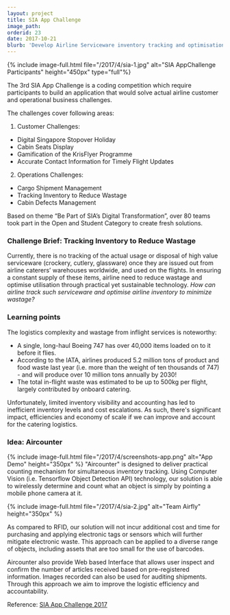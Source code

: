 ```yaml
---
layout: project
title: SIA App Challenge
image_path: 
orderid: 23
date: 2017-10-21
blurb: 'Develop Airline Serviceware inventory tracking and optimisation to minimise wastage'
---
```

{% include image-full.html file="/2017/4/sia-1.jpg" alt="SIA AppChallenge Participants" height="450px" type="full"%}
<p class='sublead'>The 3rd SIA App Challenge is a coding competition which require participants to build an application that would solve actual airline customer and operational business challenges. </p> 
<!--more-->
The challenges cover following areas: 

1. Customer Challenges:
- Digital Singapore Stopover Holiday
- Cabin Seats Display
- Gamification of the KrisFlyer Programme
- Accurate Contact Information for Timely Flight Updates

2. Operations Challenges:
- Cargo Shipment Management
- Tracking Inventory to Reduce Wastage
- Cabin Defects Management

Based on theme “Be Part of SIA’s Digital Transformation”, over 80 teams took part in the Open and Student Category to create fresh solutions.

### Challenge Brief: Tracking Inventory to Reduce Wastage
Currently, there is no tracking of the actual usage or disposal of high value serviceware (crockery, cutlery, glassware) once they are issued out from airline caterers’ warehouses worldwide, and used on the flights. In ensuring a constant supply of these items, airline need to reduce wastage and optimise utilisation through practical yet sustainable technology. _How can airline track such serviceware and optimise airline inventory to minimize wastage?_

### Learning points
The logistics complexity and wastage from inflight services is noteworthy:
- A single, long-haul Boeing 747 has over 40,000 items loaded on to it before it flies. 
- According to the IATA, airlines produced 5.2 million tons of product and food waste last year (i.e. more than the weight of ten thousands of 747) - and will produce over 10 million tons annually by 2030! 
- The total in-flight waste was estimated to be up to 500kg per flight, largely contributed by onboard catering.  

Unfortunately, limited inventory visibility and accounting has led to inefficient inventory levels and cost escalations. 
As such, there's significant impact, efficiencies and economy of scale if we can improve and account for the catering logistics. 

### Idea: Aircounter
{% include image-full.html file="/2017/4/screenshots-app.png" alt="App Demo" height="350px" %}
"Aircounter" is designed to deliver practical counting mechanism for simultaneous inventory tracking. 
Using Computer Vision (i.e. Tensorflow Object Detection API) technology, our solution is able to wirelessly determine and count what an object is simply by pointing a mobile phone camera at it. 

{% include image-full.html file="/2017/4/sia-2.jpg" alt="Team Airfly" height="350px" %}

As compared to RFID, our solution will not incur additional cost and time for purchasing and applying electronic tags or sensors which will further mitigate electronic waste. This approach can be applied to a diverse range of objects, including assets that are too small for the use of barcodes. 

Aircounter also provide Web based Interface that allows user inspect and confirm the number of articles received based on pre-registered information. Images recorded can also be used for auditing shipments. Through this approach we aim to improve the logistic efficiency and accountability.

Reference: [SIA App Challenge 2017](https://nusenterprise.medium.com/flying-high-with-the-winners-of-the-sia-app-challenge-2017-c9333c5d3d1d)